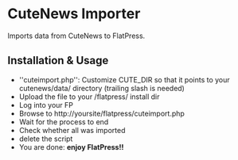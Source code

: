 # CuteNews Importer
Imports data from CuteNews to FlatPress.

## Installation & Usage 
- ''cuteimport.php'': Customize CUTE_DIR so that it points to your cutenews/data/ directory (trailing slash is needed)
- Upload the file to your /flatpress/ install dir
- Log into your FP
- Browse to http://yoursite/flatpress/cuteimport.php
- Wait for the process to end
- Check whether all was imported
- delete the script
- You are done: **enjoy FlatPress!!**
